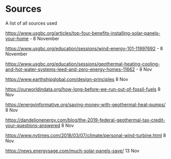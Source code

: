 # Sources
A list of all sources used

https://www.usgbc.org/articles/top-four-benefits-installing-solar-panels-your-home - 8 November

https://www.usgbc.org/education/sessions/wind-energy-101-11997692 - 8 November

https://www.usgbc.org/education/sessions/geothermal-heating-cooling-and-hot-water-systems-leed-and-zero-energy-homes-11662 - 8 Nov

https://www.earthshipglobal.com/design-principles 8 Nov

https://ourworldindata.org/how-long-before-we-run-out-of-fossil-fuels 8 Nov

https://energyinformative.org/saving-money-with-geothermal-heat-pumps/ 8 Nov

https://dandelionenergy.com/blog/the-2019-federal-geothermal-tax-credit-your-questions-answered 8 Nov

https://www.nytimes.com/2018/03/07/climate/personal-wind-turbine.html 8 Nov

https://news.energysage.com/much-solar-panels-save/ 13 Nov
